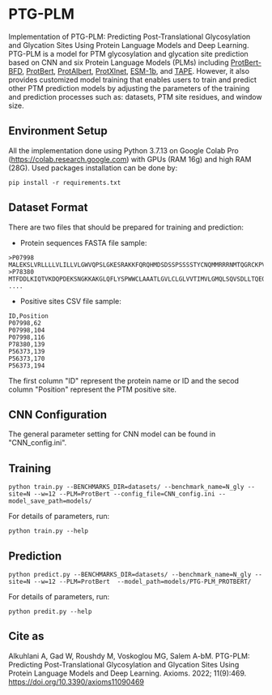 # PTG-PLM
Implementation of PTG-PLM: Predicting Post-Translational Glycosylation and Glycation Sites Using Protein Language Models and Deep Learning. PTG-PLM is a model for PTM glycosylation and glycation site prediction based on CNN and six Protein Language Models (PLMs) including [ProtBert-BFD](https://github.com/agemagician/ProtTrans), [ProtBert](https://github.com/agemagician/ProtTrans), [ProtAlbert](https://github.com/agemagician/ProtTrans), [ProtXlnet](https://github.com/agemagician/ProtTrans), [ESM-1b](https://github.com/facebookresearch/esm), and [TAPE](https://github.com/songlab-cal/tape). However, it also provides customized model training that enables users to train and predict other PTM prediction models by adjusting the parameters of the training and prediction processes such as: datasets, PTM site residues, and window size.
## Environment Setup
All the implementation done using Python 3.7.13 on Google Colab Pro (https://colab.research.google.com) with GPUs (RAM 16g) and high RAM (28G). Used packages installation can be done by:
``` 
pip install -r requirements.txt
```
## Dataset Format
There are two files that should be prepared for training and prediction:
* Protein sequences FASTA file sample:
```
>P07998
MALEKSLVRLLLLVLILLVLGWVQPSLGKESRAKKFQRQHMDSDSSPSSSSTYCNQMMRRRNMTQGRCKPVNTFVHEPLVDVQNVCFQEKVTCKNGQGNCYKSNSSMHITDCRLTNGSRYPNCAYRTSPKERHIIVACEGSPYVPVHFDASVEDST
>P78380
MTFDDLKIQTVKDQPDEKSNGKKAKGLQFLYSPWWCLAAATLGVLCLGLVVTIMVLGMQLSQVSDLLTQEQANLTHQKKKLEGQISARQQAEEASQESENELKEMIETLARKLNEKSKEQMELHHQNLNLQETLKRVANCSAPCPQDWIWHGENCYLFSSGSFNWEKSQEKCLSLDAKLLKINSTADLDFIQQAISYSSFPFWMGLSRRNPSYPWLWEDGSPLMPHLFRVRGAVSQTYPSGTCAYIQRGAVYAENCILAAFSICQKKANLRAQ
....
```
* Positive sites CSV file sample:
```
ID,Position
P07998,62
P07998,104
P07998,116
P78380,139
P56373,139
P56373,170
P56373,194
```
The first column "ID" represent the protein name or ID and the secod column "Position" represent the PTM positive site.
## CNN Configuration
The general parameter setting for CNN model can be found in "CNN_config.ini".
## Training
```
python train.py --BENCHMARKS_DIR=datasets/ --benchmark_name=N_gly --site=N --w=12 --PLM=ProtBert --config_file=CNN_config.ini --model_save_path=models/
```
For details of parameters, run:
```
python train.py --help
```
## Prediction
```
python predict.py --BENCHMARKS_DIR=datasets/ --benchmark_name=N_gly --site=N --w=12 --PLM=ProtBert  --model_path=models/PTG-PLM_PROTBERT/
```
For details of parameters, run:
```
python predit.py --help
```
## Cite as
Alkuhlani A, Gad W, Roushdy M, Voskoglou MG, Salem A-bM. PTG-PLM: Predicting Post-Translational Glycosylation and Glycation Sites Using Protein Language Models and Deep Learning. Axioms. 2022; 11(9):469. https://doi.org/10.3390/axioms11090469

